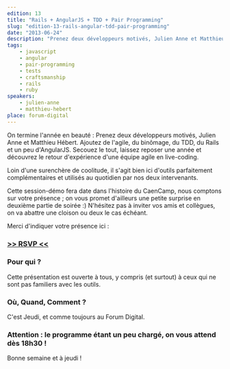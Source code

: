 ```yaml
---
edition: 13
title: "Rails + AngularJS + TDD + Pair Programming"
slug: "edition-13-rails-angular-tdd-pair-programming"
date: "2013-06-24"
description: "Prenez deux développeurs motivés, Julien Anne et Matthieu Hébert. Ajoutez de l'agile, du binômage, du TDD, du Rails et un peu d'AngularJS. Secouez le tout, laissez reposer une année et découvrez le retour d'expérience d'une équipe agile en live-coding."
tags:
    - javascript
    - angular
    - pair-programming
    - tests
    - craftsmanship
    - rails
    - ruby
speakers:
    - julien-anne
    - matthieu-hebert
place: forum-digital
---
```


On termine l'année en beauté : Prenez deux développeurs motivés, Julien Anne et Matthieu Hébert.
Ajoutez de l'agile, du binômage, du TDD, du Rails et un peu d'AngularJS. Secouez le tout, laissez
reposer une année et découvrez le retour d'expérience d'une équipe agile en live-coding.

Loin d'une surenchère de coolitude, il s'agit bien ici d'outils parfaitement complémentaires et
utilisés au quotidien par nos deux intervenants.

Cette session-démo fera date dans l'histoire du CaenCamp, nous comptons sur votre présence ; on vous
promet d'ailleurs une petite surprise en deuxième partie de soirée :) N'hésitez pas à inviter vos
amis et collègues, on va abattre une cloison ou deux le cas échéant.

Merci d'indiquer votre présence ici :

### [>> RSVP <<](https://docs.google.com/forms/d/1tvKL-H9H5IH6E87gJTdmlDDOW6M5Ut6FsrBdSIXa9q0/viewform)

### Pour qui ?

Cette présentation est ouverte à tous, y compris (et surtout) à ceux qui ne sont pas familiers avec
les outils.

### Où, Quand, Comment ?

C'est Jeudi, et comme toujours au Forum Digital.

### Attention : le programme étant un peu chargé, on vous attend dès 18h30 !

Bonne semaine et à jeudi !
